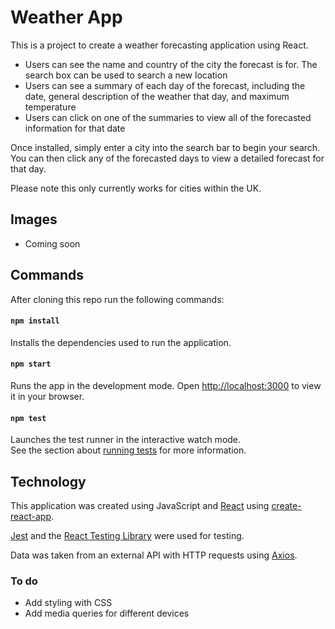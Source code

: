 # Weather App

This is a project to create a weather forecasting application using React.

* Users can see the name and country of the city the forecast is for. The search box can be used to search a new location
* Users can see a summary of each day of the forecast, including the date, general description of the weather that day, and maximum temperature
* Users can click on one of the summaries to view all of the forecasted information for that date

Once installed, simply enter a city into the search bar to begin your search. You can then click any of the forecasted days to view a detailed forecast for that day.

Please note this only currently works for cities within the UK.

## Images

* Coming soon

## Commands

After cloning this repo run the following commands:

#### `npm install`

Installs the dependencies used to run the application.

#### `npm start`

Runs the app in the development mode.
Open [http://localhost:3000](http://localhost:3000) to view it in your browser.


#### `npm test`

Launches the test runner in the interactive watch mode.\
See the section about [running tests](https://facebook.github.io/create-react-app/docs/running-tests) for more information.

## Technology 

This application was created using JavaScript and [React](https://reactjs.org/) using [create-react-app](https://create-react-app.dev/). 

[Jest](https://jestjs.io/) and the [React Testing Library](https://testing-library.com/docs/react-testing-library/intro/) were used for testing.

Data was taken from an external API with HTTP requests using [Axios](https://www.npmjs.com/package/axios).

### To do

* Add styling with CSS
* Add media queries for different devices


